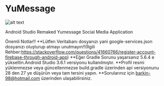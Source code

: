 # YuMessage
![alt text](https://i.hizliresim.com/dTEKzD.gif)

Android Studio Remaked Yumessage Social Media Application


Önemli Notlar!!
**Lütfen Veritabanı dosyanızı yani google-services.json dosyanızı oluşturup atmayı unutmayın!!(İlgili Rehber:https://stackoverflow.com/questions/41660766/register-account-firebase-through-android-app)
**Eğer Gradle Sorunu yaşarsanız 5.6.4 e yükseltin.Android Studio 3.6.1 versiyonu kullanılmıştır.
**Profil resmi yüklenmezse veya güncellenmezse build.gradle üzerinden api versiyonunu 28 den 27 ye düşürün veya tam tersini yapın.
**Sorularınız için barkin-98@hotmail.com üzerinden ulaşabilirsiniz.
